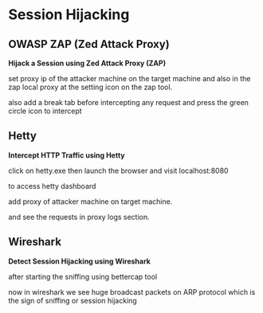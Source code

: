 # Session Hijacking

## **OWASP ZAP (Zed Attack Proxy)**

**Hijack a Session using Zed Attack Proxy (ZAP)**

set proxy ip of the attacker machine on the target machine and also in the zap local proxy at the setting icon on the zap tool.

also add a break tab before intercepting any request and press the green circle icon to intercept 

## Hetty

**Intercept HTTP Traffic using Hetty**

click on hetty.exe then launch the browser and visit localhost:8080

to access hetty dashboard

add proxy of attacker machine on target machine.

and see the requests in proxy logs section.

## Wireshark

**Detect Session Hijacking using Wireshark**

after starting the sniffing using  bettercap tool

now in wireshark we see huge broadcast packets on ARP protocol which is the sign of sniffing or session hijacking